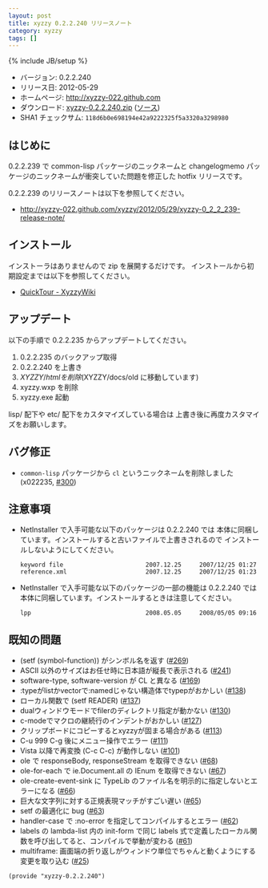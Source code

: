 ```yaml
---
layout: post
title: xyzzy 0.2.2.240 リリースノート
category: xyzzy
tags: []
---
```

{% include JB/setup %}

  * バージョン: 0.2.2.240
  * リリース日: 2012-05-29
  * ホームページ: <http://xyzzy-022.github.com>
  * ダウンロード: [xyzzy-0.2.2.240.zip](http://xyzzy-022.github.com/downloads/xyzzy-0.2.2.240.zip)
    ([ソース](http://xyzzy-022.github.com/downloads/xyzzy-src-0.2.2.240.zip))
  * SHA1 チェックサム: `118d6b0e698194e42a9222325f5a3320a3298980`


はじめに
--------

0.2.2.239 で common-lisp パッケージのニックネームと
changelogmemo パッケージのニックネームが衝突していた問題を修正した
hotfix リリースです。

0.2.2.239 のリリースノートは以下を参照してください。

  * <http://xyzzy-022.github.com/xyzzy/2012/05/29/xyzzy-0_2_2_239-release-note/>


インストール
------------

インストーラはありませんので zip を展開するだけです。
インストールから初期設定までは以下を参照してください。

  * [QuickTour - XyzzyWiki]


アップデート
------------

以下の手順で 0.2.2.235 からアップデートしてください。

  1. 0.2.2.235 のバックアップ取得
  2. 0.2.2.240 を上書き
  3. $XYZZY/html を削除 ($XYZZY/docs/old に移動しています)
  4. xyzzy.wxp を削除
  5. xyzzy.exe 起動

lisp/ 配下や etc/ 配下をカスタマイズしている場合は
上書き後に再度カスタマイズをお願いします。


バグ修正
--------

  * `common-lisp` パッケージから `cl` というニックネームを削除しました (x022235, [#300])


注意事項
--------

  * NetInstaller で入手可能な以下のパッケージは 0.2.2.240 では
    本体に同梱しています。インストールすると古いファイルで上書きされるので
    インストールしないようにしてください。

        keyword file                       2007.12.25     2007/12/25 01:27
        reference.xml                      2007.12.25     2007/12/25 01:23

  * NetInstaller で入手可能な以下のパッケージの一部の機能は 0.2.2.240 では
    本体に同梱しています。インストールするときは注意してください。

        lpp                                2008.05.05     2008/05/05 09:16


既知の問題
----------

  * (setf (symbol-function)) がシンボル名を返す ([#269])
  * ASCII 以外のサイズはお任せ時に日本語が縦長で表示される ([#241])
  * software-type, software-version が CL と異なる ([#169])
  * :typeがlistかvectorで:namedじゃない構造体でtypepがおかしい ([#138])
  * ローカル関数で (setf READER) ([#137])
  * dualウィンドウモードでfilerのディレクトリ指定が動かない ([#130])
  * c-modeでマクロの継続行のインデントがおかしい ([#127])
  * クリップボードにコピーするとxyzzyが固まる場合がある ([#113])
  * C-u 999 C-g 後にメニュー操作でエラー ([#111])
  * Vista 以降で再変換 (C-c C-c) が動作しない ([#101])
  * ole で responseBody, responseStream を取得できない ([#68])
  * ole-for-each で ie.Document.all の IEnum を取得できない ([#67])
  * ole-create-event-sink に TypeLib のファイル名を明示的に指定しないとエラーになる ([#66])
  * 巨大な文字列に対する正規表現マッチがすごい遅い ([#65])
  * setf の最適化に bug ([#63])
  * handler-case で :no-error を指定してコンパイルするとエラー ([#62])
  * labels の lambda-list 内の init-form で同じ labels 式で定義したローカル関数を呼び出してると、コンパイルで挙動が変わる ([#61])
  * multiframe: 画面端の折り返しがウィンドウ単位でちゃんと動くようにする変更を取り込む ([#25])

`(provide "xyzzy-0.2.2.240")`


  [QuickTour - XyzzyWiki]: http://xyzzy.s53.xrea.com/wiki/index.php?QuickTour
  [#25]: https://github.com/xyzzy-022/xyzzy/issues/25
  [#61]: https://github.com/xyzzy-022/xyzzy/issues/61
  [#62]: https://github.com/xyzzy-022/xyzzy/issues/62
  [#63]: https://github.com/xyzzy-022/xyzzy/issues/63
  [#65]: https://github.com/xyzzy-022/xyzzy/issues/65
  [#66]: https://github.com/xyzzy-022/xyzzy/issues/66
  [#67]: https://github.com/xyzzy-022/xyzzy/issues/67
  [#68]: https://github.com/xyzzy-022/xyzzy/issues/68
  [#101]: https://github.com/xyzzy-022/xyzzy/issues/101
  [#111]: https://github.com/xyzzy-022/xyzzy/issues/111
  [#113]: https://github.com/xyzzy-022/xyzzy/issues/113
  [#127]: https://github.com/xyzzy-022/xyzzy/issues/127
  [#130]: https://github.com/xyzzy-022/xyzzy/issues/130
  [#137]: https://github.com/xyzzy-022/xyzzy/issues/137
  [#138]: https://github.com/xyzzy-022/xyzzy/issues/138
  [#169]: https://github.com/xyzzy-022/xyzzy/issues/169
  [#241]: https://github.com/xyzzy-022/xyzzy/issues/241
  [#269]: https://github.com/xyzzy-022/xyzzy/issues/269
  [#300]: https://github.com/xyzzy-022/xyzzy/issues/300
